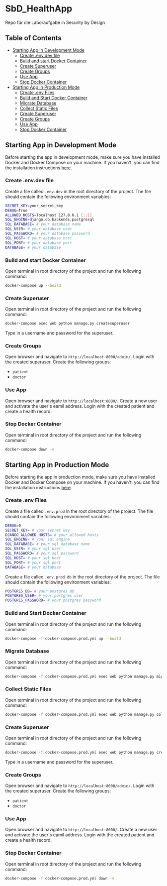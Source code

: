 # SbD_HealthApp <!-- omit in toc -->
Repo für die Laboraufgabe in Security by Design

## Table of Contents <!-- omit in toc -->
- [Starting App in Development Mode](#starting-app-in-development-mode)
	- [Create .env.dev file](#create-envdev-file)
	- [Build and start Docker Container](#build-and-start-docker-container)
	- [Create Superuser](#create-superuser)
	- [Create Groups](#create-groups)
	- [Use App](#use-app)
	- [Stop Docker Container](#stop-docker-container)
- [Starting App in Production Mode](#starting-app-in-production-mode)
	- [Create .env Files](#create-env-files)
	- [Build and Start Docker Container](#build-and-start-docker-container-1)
	- [Migrate Database](#migrate-database)
	- [Collect Static Files](#collect-static-files)
	- [Create Superuser](#create-superuser-1)
	- [Create Groups](#create-groups-1)
	- [Use App](#use-app-1)
	- [Stop Docker Container](#stop-docker-container-1)


## Starting App in Development Mode
Before starting the app in development mode, make sure you have installed Docker and Docker Compose on your machine. If you haven't, you can find the installation instructions [here](https://docs.docker.com/compose/install/).

### Create .env.dev file
Create a file called `.env.dev` in the root directory of the project. The file should contain the following environment variables:

```bash
SECRET_KEY=your_secret_key
DEBUG=True
ALLOWED_HOSTS=localhost 127.0.0.1 [::1]
SQL_ENGINE=django.db.backends.postgresql
SQL_DATABASE= # your database name
SQL_USER= # your database user
SQL_PASSWORD= # your database password
SQL_HOST= # your database host
SQL_PORT= # your database port
DATABASE= # your database 
```
### Build and start Docker Container
Open terminal in root directory of the project and run the following command:
```bash
docker-compose up --build
```
### Create Superuser
Open terminal in root directory of the project and run the following command:
```bash
docker-compose exec web python manage.py createsuperuser
```
Type in a username and password for the superuser.
### Create Groups
Open browser and navigate to `http://localhost:8000/admin/`. Login with the created superuser. Create the following groups:
- `patient`
- `doctor`

### Use App
Open browser and navigate to `http://localhost:8000/`. Create a new user and activate the user's eamil address. Login with the created patient and create a health record. 

### Stop Docker Container
Open terminal in root directory of the project and run the following command:
```bash
docker-compose down -v
```

## Starting App in Production Mode
Before starting the app in production mode, make sure you have installed Docker and Docker Compose on your machine. If you haven't, you can find the installation instructions [here](https://docs.docker.com/compose/install/).

### Create .env Files
Create a file called `.env.prod` in the root directory of the project. The file should contain the following environment variables:

```bash
DEBUG=0
SECRET_KEY= # your secret key
DJANGO_ALLOWED_HOSTS= # your allowed hosts
SQL_ENGINE= # your sql engine
SQL_DATABASE= # your sql database name
SQL_USER= # your sql user
SQL_PASSWORD= # your sql password
SQL_HOST= # your sql host
SQL_PORT= # your sql port
DATABASE= # your database
```
Create a file called `.env.prod.db` in the root directory of the project. The file should contain the following environment variables:

```bash
POSTGRES_DB= # your postgres db
POSTGRES_USER= # your postgres user
POSTGRES_PASSWORD= # your postgres password
```
### Build and Start Docker Container
Open terminal in root directory of the project and run the following command:
```bash
docker-compose -f docker-compose.prod.yml up --build
```
### Migrate Database
Open terminal in root directory of the project and run the following command:
```bash
docker-compose -f docker-compose.prod.yml exec web python manage.py migrate --noinput
```
### Collect Static Files
Open terminal in root directory of the project and run the following command:
```bash
docker-compose -f docker-compose.prod.yml exec web python manage.py collectstatic --no-input --clear
```

### Create Superuser
Open terminal in root directory of the project and run the following command:
```bash
docker-compose -f docker-compose.prod.yml exec web python manage.py createsuperuser
```
Type in a username and password for the superuser.
### Create Groups
Open browser and navigate to `http://localhost:8000/admin/`. Login with the created superuser. Create the following groups:
- `patient`
- `doctor`

### Use App
Open browser and navigate to `http://localhost:8000/`. Create a new user and activate the user's eamil address. Login with the created patient and create a health record.

### Stop Docker Container
Open terminal in root directory of the project and run the following command:
```bash
docker-compose -f docker-compose.prod.yml down -v
```
